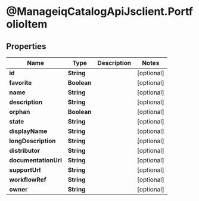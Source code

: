 # @ManageiqCatalogApiJsclient.PortfolioItem

## Properties
Name | Type | Description | Notes
------------ | ------------- | ------------- | -------------
**id** | **String** |  | [optional] 
**favorite** | **Boolean** |  | [optional] 
**name** | **String** |  | [optional] 
**description** | **String** |  | [optional] 
**orphan** | **Boolean** |  | [optional] 
**state** | **String** |  | [optional] 
**displayName** | **String** |  | [optional] 
**longDescription** | **String** |  | [optional] 
**distributor** | **String** |  | [optional] 
**documentationUrl** | **String** |  | [optional] 
**supportUrl** | **String** |  | [optional] 
**workflowRef** | **String** |  | [optional] 
**owner** | **String** |  | [optional] 


